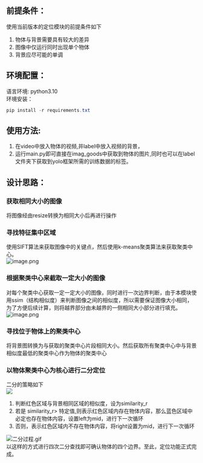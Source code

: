 ## 前提条件：
使用当前版本的定位模块的前提条件如下

1. 物体与背景需要具有较大的差异
2. 图像中仅运行同时出现单个物体
3. 背景应尽可能的单调
## 环境配置：
语言环境: python3.10<br />环境安装：
```powershell
pip install -r requirements.txt
```

## 使用方法:

1. 在video中放入物体的视频,并label中放入视频的背景，
2. 运行main.py即可直接在imag_goods中获取到物体的图片,同时也可以在label文件夹下获取到yolo框架所需的训练数据的标签。
## 设计思路：
### 获取相同大小的图像
将图像经由resize转换为相同大小后再进行操作
### 寻找特征集中区域
使用SIFT算法来获取图像中的关键点，然后使用k-means聚类算法来获取聚类中心。<br />![image.png](https://cdn.nlark.com/yuque/0/2024/png/40362764/1704263211402-5b957f42-3290-4e36-838f-cec15bf51ed8.png#averageHue=%23a79e97&clientId=udb46ac61-aca3-4&from=paste&height=463&id=ue9ac2aeb&originHeight=434&originWidth=801&originalType=binary&ratio=0.9375&rotation=0&showTitle=false&size=204818&status=done&style=none&taskId=u9a0ca2a0-5754-4195-9358-2e5ca658bc1&title=&width=854.4)
### 根据聚类中心来截取一定大小的图像
对每个聚类中心获取一定一定大小的图像，同时进行一次边界判断，由于本模块使用ssim（结构相似度）来判断图像之间的相似度，所以需要保证图像大小相同，为了方便后续计算，则将越界部分由未越界的一侧相同大小部分进行填充。<br />![image.png](https://cdn.nlark.com/yuque/0/2024/png/40362764/1704263593934-b1309b50-4153-46f3-bd0f-9bde20af9483.png#averageHue=%2372811f&clientId=udb46ac61-aca3-4&from=paste&height=469&id=ua1ed6cbe&originHeight=440&originWidth=567&originalType=binary&ratio=0.9375&rotation=0&showTitle=false&size=200723&status=done&style=none&taskId=u01f6c0d3-149d-4155-b1b6-4ad61254d1a&title=&width=604.8)

### 寻找位于物体上的聚类中心
将背景图转换为与获取的聚类中心片段相同大小。然后获取所有聚类中心中与背景相似度最低的聚类中心作为物体的聚类中心

### 以物体聚类中心为核心进行二分定位
 二分的策略如下<br />![](https://cdn.nlark.com/yuque/0/2024/jpeg/40362764/1704178396518-a68aa3b7-dfb4-4bec-91fe-475ef7a91c06.jpeg)

1. 判断红色区域与背景相同区域的相似度，设为similarity_r
2. 若是 similarity_r> 特定值,则表示红色区域内存在物体内容，那么蓝色区域中必定也存在物体内容，设置left为mid，进行下一次循环
3. 否则，表示红色区域内不存在物体内容，将right设置为mid，进行下一次循环

![二分过程.gif](https://cdn.nlark.com/yuque/0/2024/gif/40362764/1704265593997-f5345751-6f9e-4639-afb1-c87533102605.gif#averageHue=%2324d735&clientId=udb46ac61-aca3-4&from=drop&id=u010f9bf7&originHeight=440&originWidth=804&originalType=binary&ratio=0.9375&rotation=0&showTitle=false&size=417344&status=done&style=none&taskId=udb575b92-1542-45ce-bead-1200b3e6d21&title=)<br />以这样的方式进行四次二分查找即可确认物体的四个边界。至此，定位功能正式完成。

### <br />

